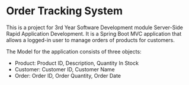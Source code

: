 # Order Tracking System
This is a project for 3rd Year Software Development module Server-Side Rapid Application Development. It is a Spring Boot MVC application that allows a logged-in user to manage orders of products for customers.

The Model for the application consists of three objects:
- Product: Product ID, Description, Quantity In Stock
- Customer: Customer ID, Customer Name
- Order: Order ID, Order Quantity, Order Date

